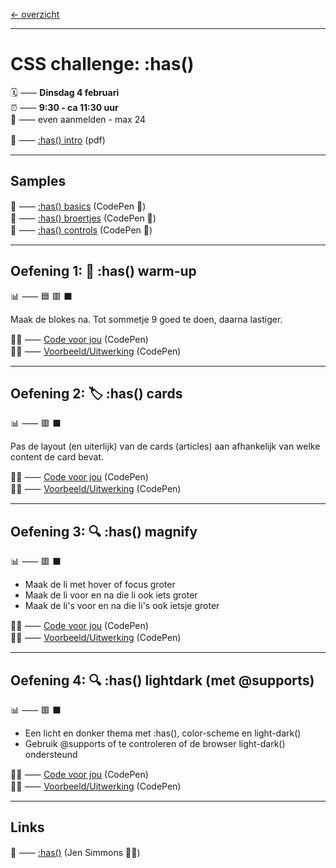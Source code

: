 [← overzicht](CHALLENGES.md)

---

# CSS challenge: :has()

🗓️ ⸺ **Dinsdag 4 februari**  
⏰ ⸺ **9:30 - ca 11:30 uur**  
🙋 ⸺ even aanmelden - max 24  

📗 ⸺
<a href="pres/FDND-2425-CSSchallenge9-Has-intro.pdf" target="_blank" rel="noopener noreferrer">:has() intro</a> 
(pdf)   

---

## Samples

🎯 ⸺ [:has() basics](https://codepen.io/shooft/pen/OJdwJBL) (CodePen 🎠)  
🎯 ⸺ [:has() broertjes](https://codepen.io/shooft/pen/NWoBPKr) (CodePen 🎠)  
🎯 ⸺ [:has() controls](https://codepen.io/shooft/pen/oNmMgNm) (CodePen 🎠)  

---

## Oefening 1: 🎉 :has() warm-up

📊 ⸺ 🟦 🟥 ⬛️ 

Maak de blokes na. Tot sommetje 9 goed te doen, daarna lastiger.

🧑‍💻 ⸺
<a href="https://codepen.io/shooft/pen/VYZZmdZ" target="_blank" rel="noopener noreferrer">Code voor jou</a>
(CodePen)  
🧑‍💻 ⸺
<a href="https://codepen.io/shooft/pen/OJKKeaw" target="_blank" rel="noopener noreferrer">Voorbeeld/Uitwerking</a>
(CodePen)

---
 
## Oefening 2: 🏷️ :has() cards

📊 ⸺ 🟥 ⬛️ 

Pas de layout (en uiterlijk) van de cards (articles) aan afhankelijk van welke content de card bevat.

🧑‍💻 ⸺
<a href="https://codepen.io/shooft/pen/VYZNEXV" target="_blank" rel="noopener noreferrer">Code voor jou</a>
(CodePen)  
🧑‍💻 ⸺
<a href="https://codepen.io/shooft/pen/raBbZrO" target="_blank" rel="noopener noreferrer">Voorbeeld/Uitwerking</a>
(CodePen)

---

## Oefening 3: 🔍 :has() magnify

📊 ⸺ 🟥 ⬛️ 

- Maak de li met hover of focus groter
- Maak de li voor en na die li ook iets groter
- Maak de li's voor en na die li's ook ietsje groter

🧑‍💻 ⸺
<a href="https://codepen.io/shooft/pen/WbeWagw" target="_blank" rel="noopener noreferrer">Code voor jou</a>
(CodePen)  
🧑‍💻 ⸺
<a href="https://codepen.io/shooft/pen/ZYzZqWp" target="_blank" rel="noopener noreferrer">Voorbeeld/Uitwerking</a>
(CodePen)

---

## Oefening 4: 🔍 :has() lightdark (met @supports)

📊 ⸺ 🟥 ⬛️ 

- Een licht en donker thema met :has(), color-scheme en light-dark()
- Gebruik @supports of te controleren of de browser light-dark() ondersteund

🧑‍💻 ⸺
<a href="https://codepen.io/shooft/pen/EaYJdrL" target="_blank" rel="noopener noreferrer">Code voor jou</a>
(CodePen)  
🧑‍💻 ⸺
<a href="https://codepen.io/shooft/pen/raBbqej" target="_blank" rel="noopener noreferrer">Voorbeeld/Uitwerking</a>
(CodePen)

---

## Links

🎯 ⸺ [:has()](https://webkit.org/blog/13096/css-has-pseudo-class/) (Jen Simmons 🦹‍♀️)  
